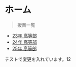 # ホーム

> 授業一覧

<ul class="nav-dropdown">
    <li><a href="#/HighSchool_2023/Title.md">23年 高等部</a></li>
    <li><a href="#/HighSchool_2024/Title.md">24年 高等部</a></li>
    <li><a href="#/HighSchool_2025/Title.md">25年 高等部</a></li>
</ul>

テストで変更を入れています。12